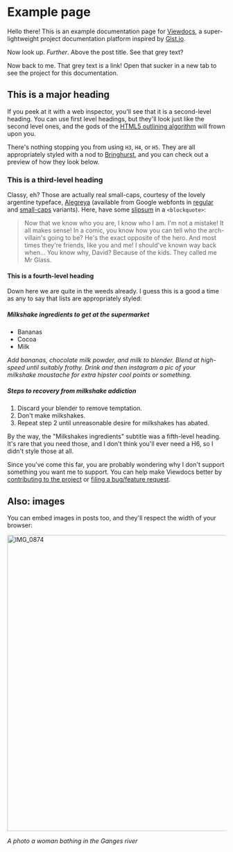 # Example page

Hello there! This is an example documentation page for [Viewdocs](http://viewdocs.io), a
super-lightweight project documentation platform inspired by [Gist.io](http://gist.io).

Now look up. _Further_. Above the post title. See that grey text?

Now back to me. That grey text is a link! Open that sucker in a new tab to see the project for this
documentation.

## This is a major heading

If you peek at it with a web inspector, you'll see that it is a second-level heading. You can use
first level headings, but they'll look just like the second level ones, and the gods of the [HTML5
outlining algorithm](http://html5doctor.com/outlines/) will frown upon you.

There's nothing stopping you from using `H3`, `H4`, or `H5`. They are all appropriately styled with
a nod to
[Bringhurst](http://www.amazon.com/Elements-Typographic-Style-Robert-Bringhurst/dp/0881791326), and
you can check out a preview of how they look below.

### This is a third-level heading

Classy, eh? Those are actually real small-caps, courtesy of the lovely argentine typeface,
[Alegreya](http://www.huertatipografica.com.ar/tipografias/alegreya/ejemplos.html) (available from
Google webfonts in [regular](http://www.google.com/webfonts/specimen/Alegreya) and
[small-caps](http://www.google.com/webfonts/specimen/Alegreya+SC) variants). Here, have some
[slipsum](http://slipsum.com) in a `<blockquote>`:

> Now that we know who you are, I know who I am. I'm not a mistake! It all makes sense! In a comic,
> you know how you can tell who the arch-villain's going to be? He's the exact opposite of the hero.
> And most times they're friends, like you and me! I should've known way back when... You know why,
> David? Because of the kids. They called me Mr Glass.

#### This is a fourth-level heading

Down here we are quite in the weeds already. I guess this is a good a time as any to say that lists
are appropriately styled:

##### Milkshake ingredients to get at the supermarket

* Bananas
* Cocoa
* Milk

_Add bananas, chocolate milk powder, and milk to blender. Blend at high-speed until suitably frothy.
Drink and then instagram a pic of your milkshake moustache for extra hipster cool points or
something._

##### Steps to recovery from milkshake addiction

1. Discard your blender to remove temptation.
2. Don't make milkshakes.
3. Repeat step 2 until unreasonable desire for milkshakes has abated.

By the way, the "Milkshakes ingredients" subtitle was a fifth-level heading. It's rare that you need
those, and I don't think you'll ever need a H6, so I didn't style those at all.

Since you've come this far, you are probably wondering why I don't support something you want me to
support. You can help make Viewdocs better by [contributing to the
project](https://github.com/progrium/viewdocs) or [filing a bug/feature
request](https://github.com/progrium/viewdocs/issues).

## Also: images

You can embed images in posts too, and they'll respect the width of your browser:

<a href="http://www.flickr.com/photos/idangazit/1859143502/" title="IMG_0874 by idangazit, on
Flickr"><img src="http://farm3.staticflickr.com/2108/1859143502_9f50faccb5_b.jpg" width="1024"
height="683" alt="IMG_0874"></a>

*A photo a woman bathing in the Ganges river*
